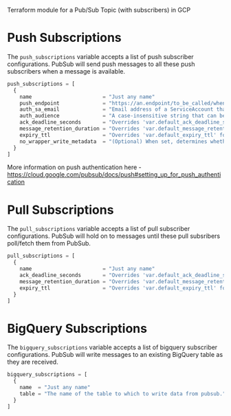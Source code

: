 Terraform module for a Pub/Sub Topic (with subscribers) in GCP

# Push Subscriptions

The `push_subscriptions` variable accepts a list of push subscriber configurations. PubSub will send push messages to all these push subscribers when a message is available.

```terraform
push_subscriptions = [
  {
    name                       = "Just any name"
    push_endpoint              = "https://an.endpoint/to_be_called/when_a_message/is_available/for_delivery"
    auth_sa_email              = "Email address of a ServiceAccount that has permission to call this endpoint"
    auth_audience              = "A case-insensitive string that can be used to validate intended audience"
    ack_deadline_seconds       = "Overrides 'var.default_ack_deadline_seconds' for this subscriber"
    message_retention_duration = "Overrides 'var.default_message_retention_duration' for this subscriber"
    expiry_ttl                 = "Overrides 'var.default_expiry_ttl' for this subscriber"
    no_wrapper_write_metadata  = "(Optional) When set, determines whether the payload to the push endpoint is to be wrapped"
  }
]
```
More information on push authentication here - https://cloud.google.com/pubsub/docs/push#setting_up_for_push_authentication

# Pull Subscriptions

The `pull_subscriptions` variable accepts a list of pull subscriber configurations. PubSub will hold on to messages until these pull subsribers poll/fetch them from PubSub.

```terraform
pull_subscriptions = [
  {
    name                       = "Just any name"
    ack_deadline_seconds       = "Overrides 'var.default_ack_deadline_seconds' for this subscriber"
    message_retention_duration = "Overrides 'var.default_message_retention_duration' for this subscriber"
    expiry_ttl                 = "Overrides 'var.default_expiry_ttl' for this subscriber"
  }
]
```

# BigQuery Subscriptions

The `bigquery_subscriptions` variable accepts a list of bigquery subscriber configurations. PubSub will write messages to an existing BigQuery table as they are received.

```terraform
bigquery_subscriptions = [
  {
    name  = "Just any name"
    table = "The name of the table to which to write data from pubsub."
  }
]
```
